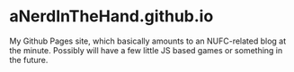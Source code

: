 # aNerdInTheHand.github.io
My Github Pages site, which basically amounts to an NUFC-related blog at the minute.
Possibly will have a few little JS based games or something in the future.
